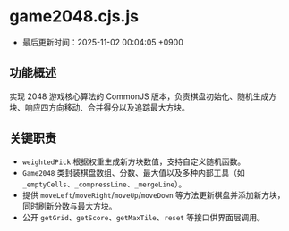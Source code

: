 # game2048.cjs.js

- 最后更新时间：2025-11-02 00:04:05 +0900

## 功能概述
实现 2048 游戏核心算法的 CommonJS 版本，负责棋盘初始化、随机生成方块、响应四方向移动、合并得分以及追踪最大方块。

## 关键职责
- `weightedPick` 根据权重生成新方块数值，支持自定义随机函数。
- `Game2048` 类封装棋盘数组、分数、最大值以及多种内部工具（如 `_emptyCells`、`_compressLine`、`_mergeLine`）。
- 提供 `moveLeft`/`moveRight`/`moveUp`/`moveDown` 等方法更新棋盘并添加新方块，同时刷新分数与最大方块。
- 公开 `getGrid`、`getScore`、`getMaxTile`、`reset` 等接口供界面层调用。
